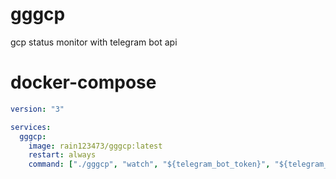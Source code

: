 # gggcp
gcp status monitor with telegram bot api

# docker-compose
```yaml
version: "3"

services:
  gggcp:
    image: rain123473/gggcp:latest
    restart: always
    command: ["./gggcp", "watch", "${telegram_bot_token}", "${telegram_chat_id}"]

```
